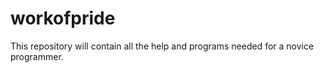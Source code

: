 # workofpride
This repository will contain all the help and programs needed for a novice programmer.
